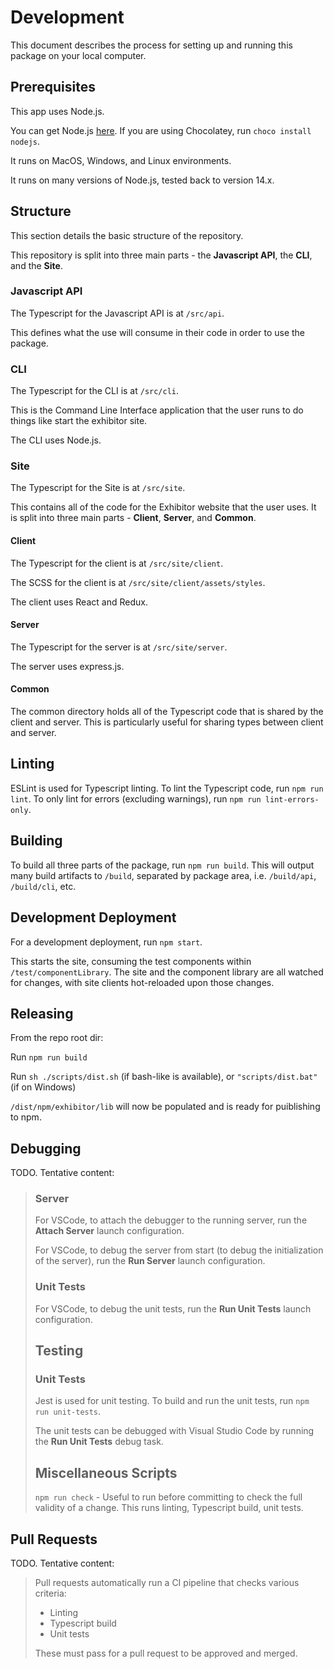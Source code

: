 # Development

This document describes the process for setting up and running this package on your local computer.

## Prerequisites

This app uses Node.js.

You can get Node.js [here](https://nodejs.org/en/). If you are using Chocolatey, run `choco install nodejs`.

It runs on MacOS, Windows, and Linux environments.

It runs on many versions of Node.js, tested back to version 14.x.

## Structure

This section details the basic structure of the repository.

This repository is split into three main parts - the **Javascript API**, the **CLI**, and the **Site**.

### Javascript API

The Typescript for the Javascript API is at `/src/api`.

This defines what the use will consume in their code in order to use the package.

### CLI

The Typescript for the CLI is at `/src/cli`.

This is the Command Line Interface application that the user runs to do things like start the exhibitor site.

The CLI uses Node.js.

### Site

The Typescript for the Site is at `/src/site`.

This contains all of the code for the Exhibitor website that the user uses. It is split into three main parts - **Client**, **Server**, and **Common**.

#### Client

The Typescript for the client is at `/src/site/client`.

The SCSS for the client is at `/src/site/client/assets/styles`.

The client uses React and Redux.

#### Server

The Typescript for the server is at `/src/site/server`.

The server uses express.js.

#### Common

The common directory holds all of the Typescript code that is shared by the client and server. This is particularly useful for sharing types between client and server.

## Linting

ESLint is used for Typescript linting. To lint the Typescript code, run `npm run lint`. To only lint for errors (excluding warnings), run `npm run lint-errors-only`.

## Building

To build all three parts of the package, run `npm run build`. This will output many build artifacts to `/build`, separated by package area, i.e. `/build/api`, `/build/cli`, etc.

## Development Deployment

For a development deployment, run `npm start`.

This starts the site, consuming the test components within `/test/componentLibrary`. The site and the component library are all watched for changes, with site clients hot-reloaded upon those changes.

## Releasing

From the repo root dir:

Run `npm run build`

Run `sh ./scripts/dist.sh` (if bash-like is available), or `"scripts/dist.bat"` (if on Windows)

`/dist/npm/exhibitor/lib` will now be populated and is ready for puiblishing to npm.

## Debugging

TODO. Tentative content:

> ### Server
> 
> For VSCode, to attach the debugger to the running server, run the **Attach Server** launch configuration.
> 
> For VSCode, to debug the server from start (to debug the initialization of the server), run the **Run Server** launch configuration.
> 
> ### Unit Tests
> 
> For VSCode, to debug the unit tests, run the **Run Unit Tests** launch configuration.
> 
> ## Testing
> 
> ### Unit Tests
> 
> Jest is used for unit testing. To build and run the unit tests, run `npm run unit-tests`.
> 
> The unit tests can be debugged with Visual Studio Code by running the **Run Unit Tests** debug task.
> 
> ## Miscellaneous Scripts
> 
> `npm run check` - Useful to run before committing to check the full validity of a change. This runs linting, Typescript build, unit tests.

## Pull Requests

TODO. Tentative content:

> Pull requests automatically run a CI pipeline that checks various criteria:
> 
> * Linting
> * Typescript build
> * Unit tests
> 
> These must pass for a pull request to be approved and merged.
